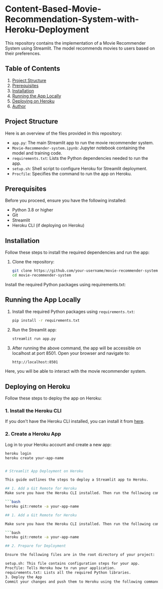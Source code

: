 # Content-Based-Movie-Recommendation-System-with-Heroku-Deployment

This repository contains the implementation of a Movie Recommender System using Streamlit. The model recommends movies to users based on their preferences.

## Table of Contents
1. [Project Structure](#project-structure)
2. [Prerequisites](#prerequisites)
3. [Installation](#installation)
4. [Running the App Locally](#running-the-app-locally)
5. [Deploying on Heroku](#deploying-on-heroku)
6. [Author](#author)

## Project Structure
Here is an overview of the files provided in this repository:
- `app.py`: The main Streamlit app to run the movie recommender system.
- `Movie-Recommender-system.ipynb`: Jupyter notebook containing the model and training code.
- `requirements.txt`: Lists the Python dependencies needed to run the app.
- `setup.sh`: Shell script to configure Heroku for Streamlit deployment.
- `Procfile`: Specifies the command to run the app on Heroku.

## Prerequisites
Before you proceed, ensure you have the following installed:
- Python 3.8 or higher
- Git
- Streamlit
- Heroku CLI (if deploying on Heroku)

## Installation
Follow these steps to install the required dependencies and run the app:

1. Clone the repository:
   ```bash
   git clone https://github.com/your-username/movie-recommender-system.git
   cd movie-recommender-system


Install the required Python packages using requirements.txt:

## Running the App Locally

1. Install the required Python packages using `requirements.txt`:

    ```bash
    pip install -r requirements.txt
    ```

2. Run the Streamlit app:

    ```bash
    streamlit run app.py
    ```

3. After running the above command, the app will be accessible on localhost at port 8501. Open your browser and navigate to:

    ```bash
    http://localhost:8501
    ```

Here, you will be able to interact with the movie recommender system.

## Deploying on Heroku

Follow these steps to deploy the app on Heroku:

### 1. Install the Heroku CLI

If you don't have the Heroku CLI installed, you can install it from [here](https://devcenter.heroku.com/articles/heroku-cli).

### 2. Create a Heroku App

Log in to your Heroku account and create a new app:

```bash
heroku login
heroku create your-app-name


# Streamlit App Deployment on Heroku

This guide outlines the steps to deploy a Streamlit app to Heroku.

## 1. Add a Git Remote for Heroku
Make sure you have the Heroku CLI installed. Then run the following command to add your Heroku app as a remote:

```bash
heroku git:remote -a your-app-name

## 1. Add a Git Remote for Heroku

Make sure you have the Heroku CLI installed. Then run the following command to add your Heroku app as a remote:

```bash
heroku git:remote -a your-app-name

## 2. Prepare for Deployment

Ensure the following files are in the root directory of your project:

setup.sh: This file contains configuration steps for your app.
Procfile: Tells Heroku how to run your application.
requirements.txt: Lists all the required Python libraries.
3. Deploy the App
Commit your changes and push them to Heroku using the following commands: